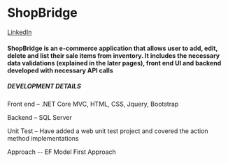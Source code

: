 # ShopBridge
   [LinkedIn](https://www.linkedin.com/in/keerthivasan-asokkumar)

#### ShopBridge is an e-commerce application that allows user to add, edit, delete and list their sale items from inventory. It includes the necessary data validations (explained in the later pages), front end UI and backend developed with necessary API calls

##### DEVELOPMENT DETAILS

Front end – .NET Core MVC, HTML, CSS, Jquery, Bootstrap

Backend – SQL Server

Unit Test – Have added a web unit test project and covered the action method implementations

Approach --  EF Model First Approach

